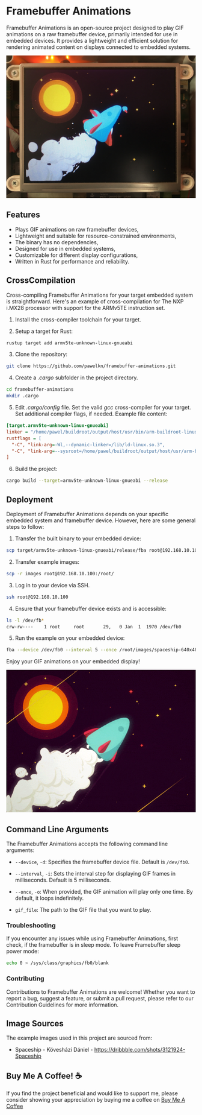 # Framebuffer Animations

Framebuffer Animations is an open-source project designed to play GIF animations on a raw framebuffer device, primarily intended for use in embedded devices. It provides a lightweight and efficient solution for rendering animated content on displays connected to embedded systems.

<p align="center">
<img src=".github/images/readme-image.jpg" alt="drawing" style="width:640px;"/>
</p>

## Features

* Plays GIF animations on raw framebuffer devices,
* Lightweight and suitable for resource-constrained environments,
* The binary has no dependencies,
* Designed for use in embedded systems,
* Customizable for different display configurations,
* Written in Rust for performance and reliability.

## CrossCompilation

Cross-compiling Framebuffer Animations for your target embedded system is straightforward. Here's an example of cross-compilation for The NXP i.MX28 processor with support for the ARMv5TE instruction set.

1. Install the cross-compiler toolchain for your target.

2. Setup a target for Rust:

```bash
rustup target add armv5te-unknown-linux-gnueabi
```

3. Clone the repository:

```bash
git clone https://github.com/pawelkn/framebuffer-animations.git
```

4. Create a _.cargo_ subfolder in the project directory.

```bash
cd framebuffer-animations
mkdir .cargo
```

5. Edit _.cargo/config_ file. Set the valid _gcc_ cross-compiler for your target. Set additional compiler flags, if needed. Example file content:

```ini
[target.armv5te-unknown-linux-gnueabi]
linker = "/home/pawel/buildroot/output/host/usr/bin/arm-buildroot-linux-gnueabi-gcc"
rustflags = [
  "-C", "link-arg=-Wl,--dynamic-linker=/lib/ld-linux.so.3",
  "-C", "link-arg=--sysroot=/home/pawel/buildroot/output/host/usr/arm-buildroot-linux-gnueabi/sysroot"
]
```

6. Build the project:

```bash
cargo build --target=armv5te-unknown-linux-gnueabi --release
```

## Deployment

Deployment of Framebuffer Animations depends on your specific embedded system and framebuffer device. However, here are some general steps to follow:

1. Transfer the built binary to your embedded device:

```bash
scp target/armv5te-unknown-linux-gnueabi/release/fba root@192.168.10.100:/usr/bin/
```

2. Transfer example images:

```bash
scp -r images root@192.168.10.100:/root/
```

3. Log in to your device via SSH.

```bash
ssh root@192.168.10.100
```

4. Ensure that your framebuffer device exists and is accessible:

```bash
ls -l /dev/fb*
crw-rw----    1 root     root       29,   0 Jan  1  1970 /dev/fb0
```

5. Run the example on your embedded device:

```bash
fba --device /dev/fb0 --interval 5 --once /root/images/spaceship-640x480.gif
```

Enjoy your GIF animations on your embedded display!

<p align="center">
<img src="images/spaceship-640x480.gif" alt="gif"/>
</p>

## Command Line Arguments

The Framebuffer Animations accepts the following command line arguments:

- `--device`, `-d`: Specifies the framebuffer device file. Default is `/dev/fb0`.

- `--interval`, `-i`: Sets the interval step for displaying GIF frames in milliseconds. Default is 5 milliseconds.

- `--once`, `-o`: When provided, the GIF animation will play only one time. By default, it loops indefinitely.

- `gif_file`: The path to the GIF file that you want to play.

### Troubleshooting

If you encounter any issues while using Framebuffer Animations, first check, if the framebuffer is in sleep mode.
To leave Framebuffer sleep power mode:

```bash
echo 0 > /sys/class/graphics/fb0/blank
```

### Contributing

Contributions to Framebuffer Animations are welcome! Whether you want to report a bug, suggest a feature, or submit a pull request, please refer to our Contribution Guidelines for more information.

## Image Sources

The example images used in this project are sourced from:

* Spaceship - Kövesházi Dániel - https://dribbble.com/shots/3121924-Spaceship

## Buy Me A Coffee! ☕

If you find the project beneficial and would like to support me, please consider showing your appreciation by buying me a coffee on [Buy Me A Coffee](https://buycoffee.to/pawelkn)
